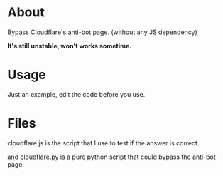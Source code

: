 # About
Bypass Cloudflare's anti-bot page. (without any JS dependency)

**It's still unstable, won't works sometime.**

# Usage
Just an example, edit the code before you use.

# Files
cloudflare.js is the script that I use to test if the answer is correct.

and cloudflare.py is a pure python script that could bypass the anti-bot page.
